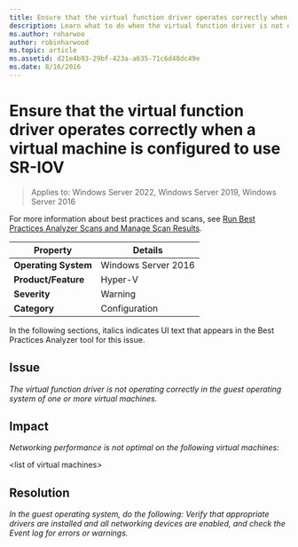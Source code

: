 ```yaml
---
title: Ensure that the virtual function driver operates correctly when a virtual machine is configured to use SR-IOV
description: Learn what to do when the virtual function driver is not operating correctly in the guest operating system of one or more virtual machines.
ms.author: roharwoo
author: robinharwood
ms.topic: article
ms.assetid: d21e4b93-29bf-423a-a635-71c6d48dc49e
ms.date: 8/16/2016
---
```

# Ensure that the virtual function driver operates correctly when a virtual machine is configured to use SR-IOV

>Applies to: Windows Server 2022, Windows Server 2019, Windows Server 2016

For more information about best practices and scans, see [Run Best Practices Analyzer Scans and Manage Scan Results](/previous-versions/windows/it-pro/windows-server-2012-R2-and-2012/hh831400(v=ws.11)).

|Property|Details|
|-|-|
|**Operating System**|Windows Server 2016|
|**Product/Feature**|Hyper-V|
|**Severity**|Warning|
|**Category**|Configuration|

In the following sections, italics indicates UI text that appears in the Best Practices Analyzer tool for this issue.

## Issue
*The virtual function driver is not operating correctly in the guest operating system of one or more virtual machines.*

## Impact
*Networking performance is not optimal on the following virtual machines:*

\<list of virtual machines>

## Resolution
*In the guest operating system, do the following: Verify that appropriate drivers are installed and all networking devices are enabled, and check the Event log for errors or warnings.*
